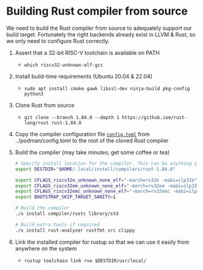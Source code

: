 # Building Rust compiler from source

We need to build the Rust compiler from source to adequately support our build target. Fortunately
the right backends already exist in LLVM & Rust, so we only need to configure Rust correctly.

1. Assert that a 32-bit RISC-V toolchain is available on PATH
    - `which riscv32-unknown-elf-gcc`
2. Install build-time requirements (Ubuntu 20.04 & 22.04)
    - `sudo apt install cmake gawk libssl-dev ninja-build pkg-config python3`
3. Clone Rust from source
    - `git clone --branch 1.84.0 --depth 1 https://github.com/rust-lang/rust rust-1.84.0`
4. Copy the compiler configuration file [`config.toml`](../podman/config.toml) from ../podman/config.toml to the root of the cloned Rust compiler
5. Build the compiler (may take minutes; get some coffee or tea)

    ```sh
    # Specify install location for the compiler. This can be anything you like.
    export DESTDIR="$HOME/.local/install/compilers/rust-1.84.0"

    export CFLAGS_riscv32e_unknown_none_elf="-march=rv32e -mabi=ilp32e"
    export CFLAGS_riscv32em_unknown_none_elf="-march=rv32em -mabi=ilp32e"
    export CFLAGS_riscv32emc_unknown_none_elf="-march=rv32emc -mabi=ilp32e"
    export BOOTSTRAP_SKIP_TARGET_SANITY=1

    # Build the compiler
    ./x install compiler/rustc library/std

    # Build extra tools if required
    ./x install rust-analyzer rustfmt src clippy
    ```

6. Link the installed compiler for rustup so that we can use it easily from anywhere on the system
    - `rustup toolchain link rve $DESTDIR/usr/local/`
